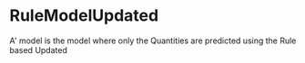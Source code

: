 # RuleModelUpdated
A' model is the model where only the Quantities are predicted using the Rule based Updated
